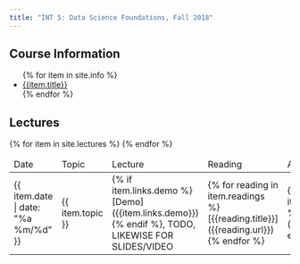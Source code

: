 ```yaml
---
title: "INT 5: Data Science Foundations, Fall 2018"
---
```


<!--# {{site.course}}, {{site.quarter}}-->


<div id="info">
<h2>Course Information</h2>
<ul>
{% for item in site.info %}
<li><a href="{{item.url}}">{{item.title}}</a></li>
{% endfor %}
</ul>
</div>

<div id="info">
<h2>Lectures</h2>

<table>
<thead>
<tr>
<td class="header">Date</td>
<td class="header">Topic</td>
<td class="header">Lecture</td>
<td class="header">Reading</td>
<td class="header">Assignment</td>
</tr>
</thead>

<tbody>
{% for item in site.lectures %}
<tr>
  <td markdown="1">
     {{ item.date | date: "%a %m/%d"  }}
  </td>
    <td markdown="1">
      {{ item.topic }}
  </td>
    <td markdown="1">
      {% if item.links.demo %}[Demo]({{item.links.demo}}){% endif %}, TODO, LIKEWISE FOR SLIDES/VIDEO 
  </td>
    <td markdown="1">
       {% for reading in item.readings %}
       [{{reading.title}}]({{reading.url}})&nbsp;
       {% endfor %}
    </td>
     <td markdown="1">
       {% for asn in item.assignments %}
       [{{asn.title}}]({{asn.url}})&nbsp;
       {% endfor %}
    </td>
</tr>
{% endfor %}
</tbody>
</table>
</div>
